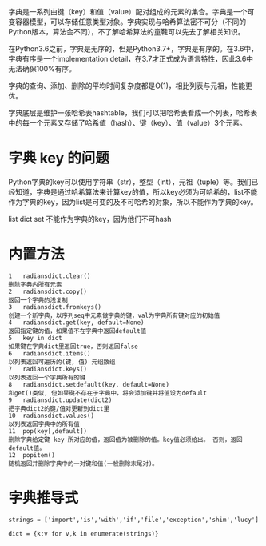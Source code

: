 字典是一系列由键（key）和值（value）配对组成的元素的集合。字典是一个可变容器模型，可以存储任意类型对象。字典实现与哈希算法密不可分（不同的Python版本，算法会不同），不了解哈希算法的童鞋可以先去了解相关知识。

在Python3.6之前，字典是无序的，但是Python3.7+，字典是有序的。在3.6中，字典有序是一个implementation detail，在3.7才正式成为语言特性，因此3.6中无法确保100%有序。

字典的查询、添加、删除的平均时间复杂度都是O(1)，相比列表与元祖，性能更优。

字典底层是维护一张哈希表hashtable，我们可以把哈希表看成一个列表，哈希表中的每一个元素又存储了哈希值（hash）、键（key）、值（value）3个元素。

# 字典 key 的问题

Python字典的key可以使用字符串（str），整型（int），元祖（tuple）等。我们已经知道，字典是通过哈希算法来计算key的值，所以key必须为可哈希的，list不能作为字典的key，因为list是可变的及不可哈希的对象，所以不能作为字典的key。

list dict set 不能作为字典的key，因为他们不可hash

# 内置方法

```
1	radiansdict.clear()
删除字典内所有元素
2	radiansdict.copy()
返回一个字典的浅复制
3	radiansdict.fromkeys()
创建一个新字典，以序列seq中元素做字典的键，val为字典所有键对应的初始值
4	radiansdict.get(key, default=None)
返回指定键的值，如果值不在字典中返回default值
5	key in dict
如果键在字典dict里返回true，否则返回false
6	radiansdict.items()
以列表返回可遍历的(键, 值) 元组数组
7	radiansdict.keys()
以列表返回一个字典所有的键
8	radiansdict.setdefault(key, default=None)
和get()类似, 但如果键不存在于字典中，将会添加键并将值设为default
9	radiansdict.update(dict2)
把字典dict2的键/值对更新到dict里
10	radiansdict.values()
以列表返回字典中的所有值
11	pop(key[,default])
删除字典给定键 key 所对应的值，返回值为被删除的值。key值必须给出。 否则，返回default值。
12	popitem()
随机返回并删除字典中的一对键和值(一般删除末尾对)。

```

# 字典推导式

```
strings = ['import','is','with','if','file','exception','shim','lucy']

dict = {k:v for v,k in enumerate(strings)}
```



